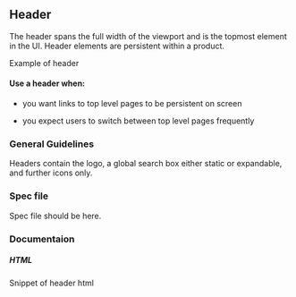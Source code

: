 <div id="Overview"></div>

## Header

The header spans the full width of the viewport and is the topmost element in the UI. Header elements are persistent within a product.

Example of header

#### Use a header when:

- you want links to top level pages to be persistent on screen

- you expect users to switch between top level pages frequently

<div id="General-Guideline"></div>

### General Guidelines

Headers contain the logo, a global search box either static or expandable, and further icons only.

<div id="Spec-file"></div>

### Spec file

Spec file should be here.

<div id="Documentation"></div>

### Documentaion

##### HTML

Snippet of header html